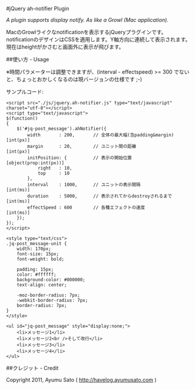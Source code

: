 #jQuery ah-notifier Plugin

*A plugin supports display notify. As like a Growl (Mac application).*

MacのGrowlライクなnotificationを表示するjQueryプラグインです。notificationのデザインはCSSを適用します。Y軸方向に連続して表示されます。現在はheightがかさむと画面外に表示が飛びます。

##使い方 - Usage

※時間パラメーターは調整できますが、(interval - effectspeed) >= 300 でないと、ちょっとおかしくなるのは現バージョンの仕様です ;-)

サンプルコード:

    <script src="./js/jquery.ah-notifier.js" type="text/javascript" charset="utf-8"></script>
    <script type="text/javascript">
    $(function()
    {
        $('#jq-post_message').ahNotifier({
            width       : 200,       // 全体の最大幅(含padding&margin) [int(px)]
            margin      : 20,        // ユニット間の距離               [int(px)]
            initPosition: {          // 表示の開始位置                [object(prop:int(px))]
                right   : 10,
                top     : 10
            },
            interval    : 1000,      // ユニットの表示間隔             [int(ms)]
            duration    : 5000,      // 表示されてからdestroyされるまで [int(ms)]
            effectSpeed : 600        // 各種エフェクトの速度           [int(ms)]
        });
    });
    </script>

    <style type="text/css">
    .jq-post_message-unit {
        width: 170px;
        font-size: 15px;
        font-weight: bold;

        padding: 15px;
        color: #ffffff;
        background-color: #000000;
        text-align: center;

        -moz-border-radius: 7px;
        -webkit-border-radius: 7px;
        border-radius: 7px;
    }
    </style>

    <ul id="jq-post_message" style="display:none;">
        <li>メッセージ1</li>
        <li>メッセージ2<br />そして改行</li>
        <li>メッセージ3</li>
        <li>メッセージ4</li>
    </ul>

##クレジット - Credit

Copyright 2011, Ayumu Sato ( http://havelog.ayumusato.com )